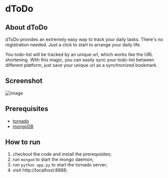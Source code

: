 # dToDo

## About dToDo

dToDo provides an extremely easy way to track your daily tasks. There's no registration needed. Just a click to start to arrange your daily life. 

You todo-list will be tracked by an unique url, which works like the URL shortening. With this magic, you can easily sync your todo-list between different platform, just save your unique url as a synchronized bookmark.

## Screenshot

![image](https://raw.github.com/teloon/dtodo/master/media/images/intro.png)

## Prerequisites

* [tornado](http://tornadoweb.org)
* [mongoDB](http://www.mongodb.org/)

## How to run

1. checkout the code and install the prerequisites;
1. run `mongod` to start the mongo daemon;
2. run `python app.py` to start the tornado server;
3. visit http://localhost:8888;


